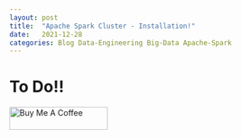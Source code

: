 ```yaml
---
layout: post
title:  "Apache Spark Cluster - Installation!"
date:   2021-12-28
categories: Blog Data-Engineering Big-Data Apache-Spark  
---
```


# To Do!!

<a href="https://www.buymeacoffee.com/MaheshVangala" target="_blank"><img src="https://cdn.buymeacoffee.com/buttons/default-orange.png" alt="Buy Me A Coffee" height="41" width="174"></a>
